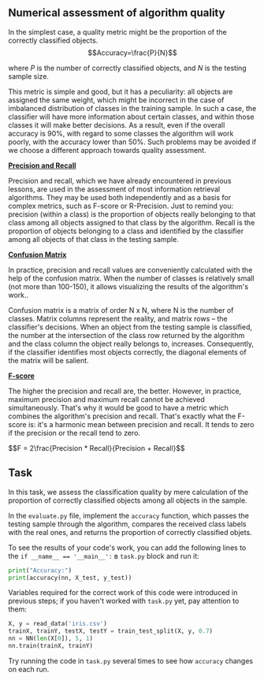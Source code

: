 <h2>Numerical assessment of algorithm quality</h2>

In the simplest case, a quality metric might be the proportion of the correctly classified objects.
$$Accuracy=\frac{P}{N}$$

where $P$ is the number of correctly classified objects, and 
$N$ is the testing sample size. 

This metric is simple and good, but it has a peculiarity: all objects are assigned the same weight, which might be incorrect
in the case of imbalanced distribution of classes in the training sample. In such a case, the classifier will have more information 
about certain classes, and within those classes it will make better decisions. As a result, even if the overall accuracy is 90%, 
with regard to some classes the algorithm will work poorly, with the accuracy lower than 50%.
Such problems may be avoided if we choose a different approach towards quality assessment.

<div class="hint">
<b><a href="https://en.wikipedia.org/wiki/Precision_and_recall">Precision and Recall</a></b>
<p>Precision and recall, which we have already encountered in previous lessons, are used in the assessment of most information retrieval algorithms.
They may be used both independently and as a basis for complex metrics, such as
F-score or R-Precision. Just to remind you: precision (within a class) is the proportion of objects really belonging to that class 
among all objects assigned to that class by the algorithm. Recall is the proportion of objects belonging to a class and identified by the classifier among
all objects of that class in the testing sample.</p>
</div>

<div class="hint">
<b><a href="https://en.wikipedia.org/wiki/Confusion_matrix">Confusion Matrix</a></b>
<p>In practice, precision and recall values are conveniently calculated with the help of the confusion matrix.
When the number of classes is relatively small (not more than 100-150), it allows visualizing
the results of the algorithm's work..</p>
<p>Confusion matrix is a matrix of order N х N, where N is the number of classes. Matrix columns represent the reality, and matrix rows
– the classifier's decisions. When an object from the testing sample is classified, the number at the intersection of the class row returned by the algorithm and the
class column the object really belongs to, increases. Consequently,
if the classifier identifies most objects correctly, the diagonal elements of the matrix will be salient.</p>
</div>

<div class="hint">
<b><a href="https://en.wikipedia.org/wiki/F-score">F-score</a></b>
<p>The higher the precision and recall are, the better. However, in practice, maximum precision and maximum recall cannot be achieved
simultaneously. That's why it would be good to have a metric which combines the algorithm's precision and recall. That's exactly what the
F-score is: it's a harmonic mean between precision and recall. It tends to zero if the precision or the recall
tend to zero.</p>
$$F = 2\frac{Precision * Recall}{Precision + Recall}$$
</div>

<h2>Task</h2>

In this task, we assess the classification quality by mere calculation of the proportion of correctly classified objects among all
objects in the sample.

In the `evaluate.py` file, implement the `accuracy` function, which passes the testing sample through the algorithm, compares 
the received class labels with the real ones, and returns the proportion of correctly classified objets.

To see the results of your code's work, you can add the following lines to the `if __name__ == '__main__':` в `task.py` block and run it:

```python
print("Accuracy:")
print(accuracy(nn, X_test, y_test))
```
Variables required for the correct work of this code were introduced in previous steps; if you haven't worked with `task.py` yet, pay attention to them:
```python
X, y = read_data('iris.csv')
trainX, trainY, testX, testY = train_test_split(X, y, 0.7)
nn = NN(len(X[0]), 5, 1)
nn.train(trainX, trainY)
```
Try running the code in `task.py` several times to see how `accuracy` changes on each run.